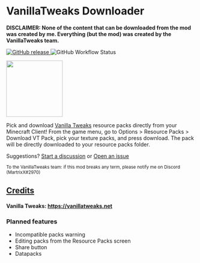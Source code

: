# VanillaTweaks Downloader

**DISCLAIMER: None of the content that can be downloaded from the mod was created by me. Everything (but the mod) was created by the VanillaTweaks team.**

[ ![GitHub release](https://img.shields.io/github/v/release/ByMartrixX/VTDownloader?color=blue&include_prereleases&label=download&style=flat-square) ](https://github.com/ByMartrixx/VTDownloader/releases/latest)
![GitHub Workflow Status](https://img.shields.io/github/workflow/status/ByMartrixX/VTDownloader/Java%20CI%20with%20Gradle?style=flat-square)

<img src="https://i.imgur.com/77kxz8x.png" width="150">

Pick and download [Vanilla Tweaks](https://vanillatweaks.net) resource packs directly from your Minecraft Client!
From the game menu, go to Options > Resource Packs > Download VT Pack, pick your texture packs, and press download. The pack will be directly downloaded to your resource packs folder.

Suggestions? [Start a discussion](https://github.com/ByMartrixx/VTDownloader/discussions/new) or [Open an issue](https://github.com/ByMartrixx/VTDownloader/issues/new)

<sup>To the VanillaTweaks team: if this mod breaks any term, please notify me on Discord (MartrixX#2970)<sup/>

## [Credits](/credits.txt)

#### Vanilla Tweaks: https://vanillatweaks.net

### Planned features

- Incompatible packs warning
- Editing packs from the Resource Packs screen
- Share button
- Datapacks
